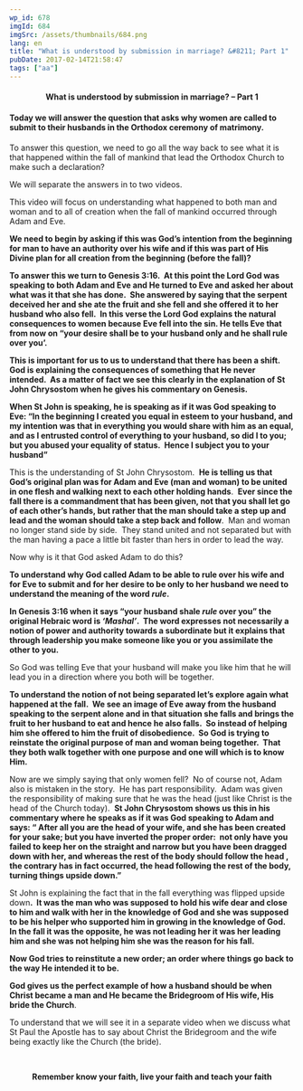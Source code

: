 ```yaml
---
wp_id: 678
imgId: 684
imgSrc: /assets/thumbnails/684.png
lang: en
title: "What is understood by submission in marriage? &#8211; Part 1"
pubDate: 2017-02-14T21:58:47
tags: ["aa"]
---
```

<!-- page: 6 -->

<h4 style="text-align: center;">What is understood by submission in marriage? &#8211; Part 1</h4>
<h4 style="text-align: left;"><strong>Today we will answer the question that asks why women are called to submit to their husbands in the Orthodox ceremony of matrimony. </strong></h4>
<p>To answer this question, we need to go all the way back to see what it is that happened within the fall of mankind that lead the Orthodox Church to make such a declaration?</p>
<p>We will separate the answers in to two videos.</p>
<p>This video will focus on understanding what happened to both man and woman and to all of creation when the fall of mankind occurred through Adam and Eve.</p>
<p><strong>We need to begin by asking if this was God’s intention from the beginning for man to have an authority over his wife and if this was part of His Divine plan for all creation from the beginning (before the fall)?</strong></p>
<p><strong>To answer this we turn to Genesis 3:16.  At this point the Lord God was speaking to both Adam and Eve and He turned to Eve and asked her about what was it that she has done.  She answered by saying that the serpent deceived her and she ate the fruit and she fell and she offered it to her husband who also fell.  In this verse the Lord God explains the natural consequences to women because Eve fell into the sin. He tells Eve that from now on “your desire shall be to your husband only and he shall rule over you’.  </strong></p>
<p><strong>This is important for us to us to understand that there has been a shift.  God is explaining the consequences of something that He never intended.  As a matter of fact we see this clearly in the explanation of St John Chrysostom when he gives his commentary on Genesis.  </strong></p>
<p><strong>When St John is speaking, he is speaking as if it was God speaking to Eve: “In the beginning I created you equal in esteem to your husband, and my intention was that in everything you would share with him as an equal, and as I entrusted control of everything to your husband, so did I to you; but you abused your equality of status.  Hence I subject you to your husband”</strong></p>
<p>This is the understanding of St John Chrysostom.  <strong>He is telling us that God’s original plan was for Adam and Eve (man and woman) to be united in one flesh and walking next to each other holding hands</strong>.  <strong>Ever since the fall there is a commandment that has been given, not that you shall let go of each other’s hands, but rather that the man should take a step up and lead and the woman should take a step back and follow</strong>.  Man and woman no longer stand side by side.  They stand united and not separated but with the man having a pace a little bit faster than hers in order to lead the way.</p>
<p>Now why is it that God asked Adam to do this?</p>
<p><strong>To understand why God called Adam to be able to rule over his wife and for Eve to submit and for her desire to be only to her husband we need to understand the meaning of the word <em>rule</em>.  </strong></p>
<p><strong>In Genesis 3:16 when it says “your husband shale <em>rule</em> over you” the original Hebraic word is <em>‘Mashal’</em>.  The word expresses not necessarily a notion of power and authority towards a subordinate but it explains that through leadership you make someone like you or you assimilate the other to you. </strong></p>
<p>So God was telling Eve that your husband will make you like him that he will lead you in a direction where you both will be together.</p>
<p><strong>To understand the notion of not being separated let’s explore again what happened at the fall.  We see an image of Eve away from the husband speaking to the serpent alone and in that situation she falls and brings the fruit to her husband to eat and hence he also falls.  So instead of helping him she offered to him the fruit of disobedience.  So God is trying to reinstate the original purpose of man and woman being together.  That they both walk together with one purpose and one will which is to know Him.  </strong></p>
<p>Now are we simply saying that only women fell?  No of course not, Adam also is mistaken in the story.  He has part responsibility.  Adam was given the responsibility of making sure that he was the head (just like Christ is the head of the Church today).  <strong>St John Chrysostom shows us this in his commentary where he speaks as if it was God speaking to Adam and says: “ After all you are the head of your wife, and she has been created for your sake; but you have inverted the proper order:  not only have you failed to keep her on the straight and narrow but you have been dragged down with her, and whereas the rest of the body should follow the head , the contrary has in fact occurred, the head following the rest of the body, turning things upside down.”</strong></p>
<p>St John is explaining the fact that in the fall everything was flipped upside down<strong>.  It was the man who was supposed to hold his wife dear and close to him and walk with her in the knowledge of God and she was supposed to be his helper who supported him in growing in the knowledge of God.  In the fall it was the opposite, he was not leading her it was her leading him and she was not helping him she was the reason for his fall.  </strong></p>
<p><strong>Now God tries to reinstitute a new order; an order where things go back to the way He intended it to be.  </strong></p>
<p><strong>God gives us the perfect example of how a husband should be when Christ became a man and He became the Bridegroom of His wife, His bride the Church</strong>.</p>
<p>To understand that we will see it in a separate video when we discuss what St Paul the Apostle has to say about Christ the Bridegroom and the wife being exactly like the Church (the bride).</p>
<p>&nbsp;</p>
<p style="text-align: center;"><strong>Remember know your faith, live your faith and teach your faith</strong></p>
<p>&nbsp;</p>

